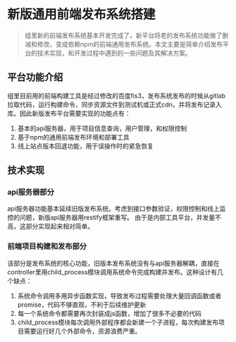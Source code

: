 # 新版通用前端发布系统搭建
> 组里新的前端发布系统基本开发完成了。新平台将老的发布系统功能做了删减和修改，变成依赖npm的前端通用发布系统。本文主要是简单介绍发布平台的技术实现，和开发过程中遇到的一些问题及其解决方案。
## 平台功能介绍
组里目前用的前端构建工具是经过修改的百度fis3，发布系统发布的时候从gitlab拉取代码，运行构建命令，同步资源文件到测试机或正式cdn，并将发布记录入库。因此新版发布平台需要实现的功能点有：

1. 基本的api服务器，用于项目信息查询，用户管理，和权限控制
2. 基于npm的通用前端发布环境和部署工具
3. 线上站点版本回退功能，用于误操作时的紧急恢复
## 技术实现
### api服务器部分
api服务器功能基本延续旧版发布系统。考虑到接口参数验证，权限控制和线上监控的问题，新版api服务器用restify框架重写。
由于是内部工具平台，并发量不高，这部分实现起来相对简单。
### 前端项目构建和发布部分
该部分是发布系统的核心功能，旧版本发布系统没有与api服务器解耦，直接在controller里用child_process模块调用系统命令完成构建并发布。这种设计有几个缺点：
1. 系统命令调用多用异步函数实现，导致发布过程需要处理大量回调函数或者promise，代码不够直观，不利于后续维护更新
2. 每一个系统命令都需要再次封装成js函数，增加了很多不必要的代码
3. child_process模块每次调用外部程序都会新建一个子进程，每次构建发布项目需要运行好几个外部命令，资源浪费严重。

